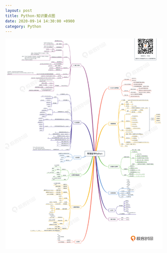 ```yaml
---
layout: post
title: Python-知识要点图
date: 2020-09-14 14:30:00 +0900
category: Python
---
```

![more](/assets/img/cc/python-more.jpg)
